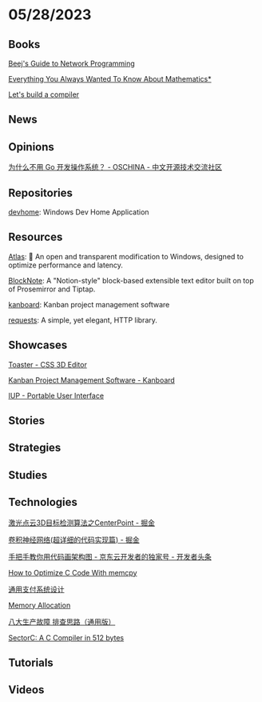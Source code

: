 # 05/28/2023

## Books
[Beej's Guide to Network Programming](https://beej.us/guide/bgnet/)

[Everything You Always Wanted To Know About Mathematics*](https://www.math.cmu.edu/~jmackey/151_128/bws_book.pdf)

[Let's build a compiler](https://xmonader.github.io/letsbuildacompiler-pretty/tutor01_introduction.html)

## News

## Opinions
[为什么不用 Go 开发操作系统？ - OSCHINA - 中文开源技术交流社区](https://www.oschina.net/news/242069/os-in-golang-why-not)

## Repositories
[devhome](https://github.com/microsoft/devhome): Windows Dev Home Application

## Resources
[Atlas](https://github.com/Atlas-OS/Atlas): 🚀 An open and transparent modification to Windows, designed to optimize performance and latency.

[BlockNote](https://github.com/TypeCellOS/BlockNote): A "Notion-style" block-based extensible text editor built on top of Prosemirror and Tiptap.

[kanboard](https://github.com/kanboard/kanboard): Kanban project management software

[requests](https://github.com/psf/requests): A simple, yet elegant, HTTP library.

## Showcases
[Toaster - CSS 3D Editor](https://petertyliu.github.io/toaster/)

[Kanban Project Management Software - Kanboard](https://kanboard.org/)

[IUP - Portable User Interface](https://www.tecgraf.puc-rio.br/iup/)

## Stories

## Strategies

## Studies

## Technologies
[激光点云3D目标检测算法之CenterPoint - 掘金](https://juejin.cn/post/7234795795215302717)

[卷积神经网络(超详细的代码实现篇) - 掘金](https://juejin.cn/post/7234788442026131514)

[手把手教你用代码画架构图 - 京东云开发者的独家号 - 开发者头条](https://toutiao.io/posts/efu49xp)

[How to Optimize C Code With memcpy](https://www.i-programmer.info/programming/cc/16288-how-to-optimize-c-code-with-memcpy.html)

[通用支付系统设计](https://mp.weixin.qq.com/s/NPskt0_sNTxz_kAt-_9X4w)

[Memory Allocation](https://samwho.dev/memory-allocation/)

[八大生产故障 排查思路（通用版）](https://mp.weixin.qq.com/s/WtchexOsbPMbuN25XQtB-A)

[SectorC: A C Compiler in 512 bytes](https://xorvoid.com/sectorc.html)

## Tutorials

## Videos
